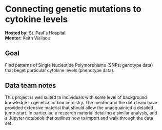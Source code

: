 # Connecting genetic mutations to cytokine levels

**Hosted by:** St. Paul's Hospital  
**Mentor:** Keith Wallace

## Goal

Find patterns of Single Nucleotide Polymorphisms (SNPs: genotype data) that
beget particular cytokine levels (phenotype data).

## Data team notes

This project is well suited to individuals with some level of background
knowledge in genetics or biochemistry. The mentor and the data team have
provided extensive material that should allow the unacquainted a detailed
jump-start. In particular, a research material detailing a similar analysis, and
a Jupyter notebook that outlines how to import and walk through the data set.
